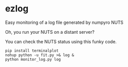 # ezlog

Easy monitoring of a log file generated by numpyro NUTS

Oh, you run your NUTS on a distant server?

You can check the NUTS status using this funky code.


```
pip install terminalplot
nohup python -u fit.py >& log & 
python monitor_log.py log
```


